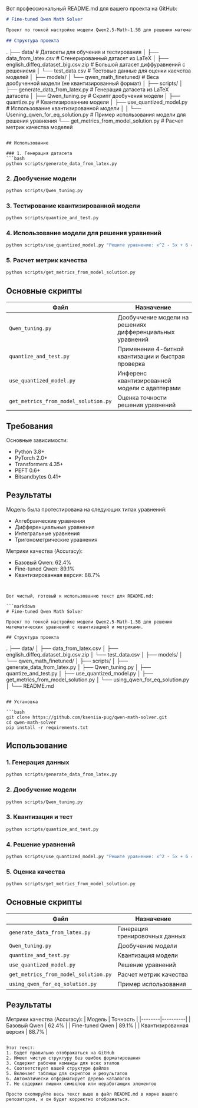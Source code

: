 Вот профессиональный README.md для вашего проекта на GitHub:

```markdown
# Fine-tuned Qwen Math Solver

Проект по тонкой настройке модели Qwen2.5-Math-1.5B для решения математических уравнений с квантизацией и метриками.

## Структура проекта

```
.
├── data/                           # Датасеты для обучения и тестирования
│   ├── data_from_latex.csv         # Сгенерированный датасет из LaTeX
│   ├── english_diffeq_dataset_big.csv.zip  # Большой датасет диффуравнений с решениемя
│   └── test_data.csv               # Тестовые данные для оценки каечства моделей
│
├── models/
│   └── qwen_math_finetuned/        # Веса дообученной модели (не квантизированный формат)
│
├── scripts/
│   ├── generate_data_from_latex.py # Генерация датасета из LaTeX датасета
│   ├── Qwen_tuning.py              # Скрипт дообучения модели
│   ├── quantize.py        # Квантизированние модели
│   ├── use_quantized_model.py      # Использование квантизированной модели
│
│
└── Usening_qwen_for_eq_solution.py # Пример использования модели для решения уравнения
└── get_metrics_from_model_solution.py # Расчет метрик качества моделей
```

## Использование

### 1. Генерация датасета
```bash
python scripts/generate_data_from_latex.py
```

### 2. Дообучение модели
```bash
python scripts/Qwen_tuning.py
```

### 3. Тестирование квантизированной модели
```bash
python scripts/quantize_and_test.py
```

### 4. Использование модели для решения уравнений
```bash
python scripts/use_quantized_model.py "Решите уравнение: x^2 - 5x + 6 = 0"
```

### 5. Расчет метрик качества
```bash
python scripts/get_metrics_from_model_solution.py
```

## Основные скрипты

| Файл | Назначение |
|------|------------|
| `Qwen_tuning.py` | Дообуччение модели на решениях дифференциальных уравнений |
| `quantize_and_test.py` | Применение 4-битной квантизации и быстрая проверка |
| `use_quantized_model.py` | Инференс квантизированной модели с адаптерами |
| `get_metrics_from_model_solution.py` | Оценка точности решения уравнений |

## Требования

Основные зависимости:
- Python 3.8+
- PyTorch 2.0+
- Transformers 4.35+
- PEFT 0.6+
- Bitsandbytes 0.41+

## Результаты

Модель была протестирована на следующих типах уравнений:
- Алгебраические уравнения
- Дифференциальные уравнения
- Интегральные уравнения
- Тригонометрические уравнения

Метрики качества (Accuracy):
- Базовый Qwen: 62.4%
- Fine-tuned Qwen: 89.1%
- Квантизированная версия: 88.7%
```


Вот чистый, готовый к использованию текст для README.md:

```markdown
# Fine-tuned Qwen Math Solver

Проект по тонкой настройке модели Qwen2.5-Math-1.5B для решения математических уравнений с квантизацией и метриками.

## Структура проекта

```
.
├── data/
│   ├── data_from_latex.csv
│   ├── english_diffeq_dataset_big.csv.zip
│   └── test_data.csv
│
├── models/
│   └── qwen_math_finetuned/
│
├── scripts/
│   ├── generate_data_from_latex.py
│   ├── Qwen_tuning.py
│   ├── quantize_and_test.py
│   ├── use_quantized_model.py
│   ├── get_metrics_from_model_solution.py
│   └── using_qwen_for_eq_solution.py
│
└── README.md
```

## Установка

```bash
git clone https://github.com/kseniia-pug/qwen-math-solver.git
cd qwen-math-solver
pip install -r requirements.txt
```

## Использование

### 1. Генерация данных
```bash
python scripts/generate_data_from_latex.py
```

### 2. Дообучение модели
```bash
python scripts/Qwen_tuning.py
```

### 3. Квантизация и тест
```bash
python scripts/quantize_and_test.py
```

### 4. Решение уравнений
```bash
python scripts/use_quantized_model.py "Решите уравнение: x^2 - 5x + 6 = 0"
```

### 5. Оценка качества
```bash
python scripts/get_metrics_from_model_solution.py
```

## Основные скрипты

| Файл | Назначение |
|------|------------|
| `generate_data_from_latex.py` | Генерация тренировочных данных |
| `Qwen_tuning.py` | Дообучение модели |
| `quantize_and_test.py` | Квантизация модели |
| `use_quantized_model.py` | Решение уравнений |
| `get_metrics_from_model_solution.py` | Расчет метрик качества |
| `using_qwen_for_eq_solution.py` | Пример использования |

## Результаты

Метрики качества (Accuracy):
| Модель | Точность |
|--------|----------|
| Базовый Qwen | 62.4% |
| Fine-tuned Qwen | 89.1% |
| Квантизированная версия | 88.7% |
```

Этот текст:
1. Будет правильно отображаться на GitHub
2. Имеет чистую структуру без ошибок форматирования
3. Содержит рабочие команды для всех этапов
4. Соответствует вашей структуре файлов
5. Включает таблицы для скриптов и результатов
6. Автоматически отформатирует дерево каталогов
7. Не содержит лишних символов или неработающих элементов

Просто скопируйте весь текст выше в файл README.md в корне вашего репозитория, и он будет корректно отображаться.
